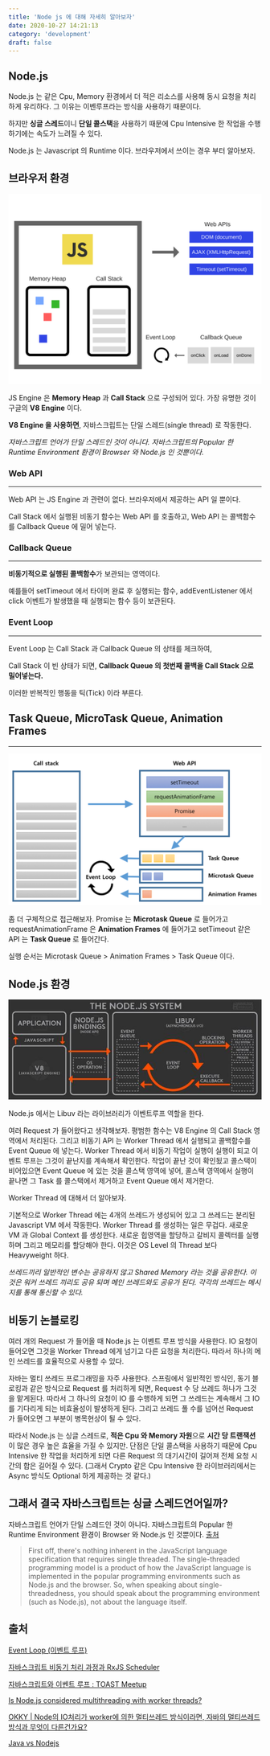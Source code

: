 ```yaml
---
title: 'Node js 에 대해 자세히 알아보자'
date: 2020-10-27 14:21:13
category: 'development'
draft: false
---
```


## Node.js

Node.js 는 같은 Cpu, Memory 환경에서 더 적은 리소스를 사용해 동시 요청을 처리하게 유리하다. 그 이유는 이벤루프라는 방식을 사용하기 때문이다.

하지만 **싱글 스레드**이니 **단일 콜스택**을 사용하기 때문에 Cpu Intensive 한 작업을 수행하기에는 속도가 느려질 수 있다.

Node.js 는 Javascript 의 Runtime 이다. 브라우저에서 쓰이는 경우 부터 알아보자.

## 브라우저 환경

![](./images/browser-structure1.png)

JS Engine 은 **Memory Heap** 과 **Call Stack** 으로 구성되어 있다. 가장 유명한 것이 구글의 **V8 Engine** 이다.

**V8 Engine 을 사용하면**, 자바스크립트는 단일 스레드(single thread) 로 작동한다.

_자바스크립트 언어가 단일 스레드인 것이 아니다. 자바스크립트의 Popular 한 Runtime Environment 환경이 Browser 와 Node.js 인 것뿐이다._

### Web API

---

Web API 는 JS Engine 과 관련이 없다. 브라우저에서 제공하는 API 일 뿐이다.

Call Stack 에서 실행된 비동기 함수는 Web API 를 호출하고, Web API 는 콜백함수를 Callback Queue 에 밀어 넣는다.

### Callback Queue

---

**비동기적으로 실행된 콜백함수**가 보관되는 영역이다.

예를들어 setTimeout 에서 타이머 완료 후 실행되는 함수, addEventListener 에서 click 이벤트가 발생했을 때 실행되는 함수 등이 보관된다.

### Event Loop

---

Event Loop 는 Call Stack 과 Callback Queue 의 상태를 체크하여,

Call Stack 이 빈 상태가 되면, **Callback Queue 의 첫번째 콜백을 Call Stack 으로 밀어넣는다.**

이러한 반복적인 행동을 틱(Tick) 이라 부른다.

## Task Queue, MicroTask Queue, Animation Frames

---

![](./images/browser-structure2.png)

좀 더 구체적으로 접근해보자. Promise 는 **Microtask Queue** 로 들어가고 requestAnimationFrame 은 **Animation Frames** 에 들어가고 setTimeout 같은 API 는 **Task Queue** 로 들어간다.

실행 순서는 Microtask Queue > Animation Frames > Task Queue 이다.

## Node.js 환경

![](./images/node-js-system.jpg)

Node.js 에서는 Libuv 라는 라이브러리가 이벤트루프 역할을 한다.

여러 Request 가 들어왔다고 생각해보자. 평범한 함수는 V8 Engine 의 Call Stack 영역에서 처리된다. 그리고 비동기 API 는 Worker Thread 에서 실행되고 콜백함수를 Event Queue 에 넣는다. Worker Thread 에서 비동기 작업이 실행이 실행이 되고 이벤트 루프는 그것이 끝난지를 계속해서 확인한다. 작업이 끝난 것이 확인됬고 콜스택이 비어있으면 Event Queue 에 있는 것을 콜스택 영역에 넣어, 콜스택 영역에서 실행이 끝나면 그 Task 를 콜스택에서 제거하고 Event Queue 에서 제거한다.

Worker Thread 에 대해서 더 알아보자.

기본적으로 Worker Thread 에는 4개의 쓰레드가 생성되어 있고 그 쓰레드는 분리된 Javascript VM 에서 작동한다. Worker Thread 를 생성하는 일은 무겁다. 새로운 VM 과 Global Context 를 생성한다. 새로운 힙영역을 할당하고 갈비지 콜렉터를 실행하며 그리고 메모리를 할당해야 한다. 이것은 OS Level 의 Thread 보다 Heavyweight 하다.

_쓰레드끼리 일반적인 변수는 공유하지 않고 Shared Memory 라는 것을 공유한다. 이것은 워커 쓰레드 끼리도 공유 되며 메인 쓰레드와도 공유가 된다. 각각의 쓰레드는 메시지를 통해 통신할 수 있다._

## 비동기 논블로킹

여러 개의 Request 가 들어올 때 Node.js 는 이벤트 루프 방식을 사용한다. IO 요청이 들어오면 그것을 Worker Thread 에게 넘기고 다른 요청을 처리한다. 따라서 하나의 메인 쓰레드를 효율적으로 사용할 수 있다.

자바는 멀티 쓰레드 프로그래밍을 자주 사용한다. 스프링에서 일반적인 방식인, 동기 블로킹과 같은 방식으로 Request 를 처리하게 되면, Request 수 당 쓰레드 하나가 그것을 맡게된다. 따라서 그 하나의 요청이 IO 를 수행하게 되면 그 쓰레드는 계속해서 그 IO 를 기다리게 되는 비효율성이 발생하게 된다. 그리고 쓰레드 풀 수를 넘어선 Request 가 들어오면 그 부분이 병목현상이 될 수 있다.

따라서 Node.js 는 싱글 스레드로, **적은 Cpu 와 Memory 자원**으로 **시간 당 트랜잭션**이 많은 경우 높은 효율을 가질 수 있지만. 단점은 단일 콜스택을 사용하기 때문에 Cpu Intensive 한 작업을 처리하게 되면 다른 Request 의 대기시간이 길어져 전체 요청 시간의 합은 길어질 수 있다. (그래서 Crypto 같은 Cpu Intensive 한 라이브러리에서는 Async 방식도 Optional 하게 제공하는 것 같다.)

## 그래서 결국 자바스크립트는 싱글 스레드언어일까?

자바스크립트 언어가 단일 스레드인 것이 아니다. 자바스크립트의 Popular 한 Runtime Environment 환경이 Browser 와 Node.js 인 것뿐이다.
[출처](https://stackoverflow.com/questions/63224356/is-node-js-considered-multithreading-with-worker-threads)

> First off, there's nothing inherent in the JavaScript language specification that requires single threaded. The single-threaded programming model is a product of how the JavaScript language is implemented in the popular programming environments such as Node.js and the browser. So, when speaking about single-threadedness, you should speak about the programming environment (such as Node.js), not about the language itself.

## 출처

[Event Loop (이벤트 루프)](https://velog.io/@thms200/Event-Loop-%EC%9D%B4%EB%B2%A4%ED%8A%B8-%EB%A3%A8%ED%94%84)

[자바스크립트 비동기 처리 과정과 RxJS Scheduler](http://sculove.github.io/blog/2018/01/18/javascriptflow/)

[자바스크립트와 이벤트 루프 : TOAST Meetup](https://meetup.toast.com/posts/89)

[Is Node.js considered multithreading with worker threads?](https://stackoverflow.com/questions/63224356/is-node-js-considered-multithreading-with-worker-threads)

[OKKY | Node의 IO처리가 worker에 의한 멀티쓰레드 방식이라면, 자바의 멀티쓰레드 방식과 무엇이 다른건가요?](https://okky.kr/article/710446)

[Java vs Nodejs](https://belitsoft.com/java-development-services/java-vs-nodejs)
